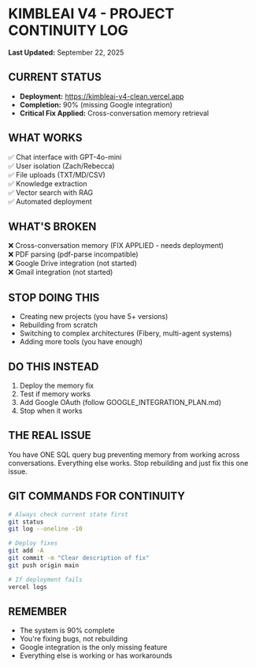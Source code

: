 # KIMBLEAI V4 - PROJECT CONTINUITY LOG
**Last Updated:** September 22, 2025

## CURRENT STATUS
- **Deployment:** https://kimbleai-v4-clean.vercel.app
- **Completion:** 90% (missing Google integration)
- **Critical Fix Applied:** Cross-conversation memory retrieval

## WHAT WORKS
✅ Chat interface with GPT-4o-mini  
✅ User isolation (Zach/Rebecca)  
✅ File uploads (TXT/MD/CSV)  
✅ Knowledge extraction  
✅ Vector search with RAG  
✅ Automated deployment  

## WHAT'S BROKEN
❌ Cross-conversation memory (FIX APPLIED - needs deployment)  
❌ PDF parsing (pdf-parse incompatible)  
❌ Google Drive integration (not started)  
❌ Gmail integration (not started)  

## STOP DOING THIS
- Creating new projects (you have 5+ versions)
- Rebuilding from scratch
- Switching to complex architectures (Fibery, multi-agent systems)
- Adding more tools (you have enough)

## DO THIS INSTEAD
1. Deploy the memory fix
2. Test if memory works
3. Add Google OAuth (follow GOOGLE_INTEGRATION_PLAN.md)
4. Stop when it works

## THE REAL ISSUE
You have ONE SQL query bug preventing memory from working across conversations. Everything else works. Stop rebuilding and just fix this one issue.

## GIT COMMANDS FOR CONTINUITY
```bash
# Always check current state first
git status
git log --oneline -10

# Deploy fixes
git add -A
git commit -m "Clear description of fix"
git push origin main

# If deployment fails
vercel logs
```

## REMEMBER
- The system is 90% complete
- You're fixing bugs, not rebuilding
- Google integration is the only missing feature
- Everything else is working or has workarounds